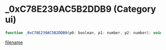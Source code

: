 # _0xC78E239AC5B2DDB9 (Category ui)

```js
function _0xC78E239AC5B2DDB9(p0: boolean, p1: number, p2: number): void
```

[filename](_0xC78E239AC5B2DDB9_m.md ':include')